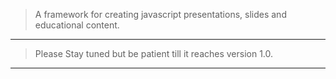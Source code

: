 
> A framework for creating javascript presentations, slides and educational content.

---

> Please Stay tuned but be patient till it reaches version 1.0.

---
